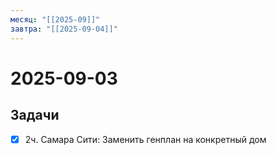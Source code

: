 ```yaml
---
месяц: "[[2025-09]]"
завтра: "[[2025-09-04]]"
---
```


# 2025-09-03

## Задачи

 - [x] 2ч. Самара Сити: Заменить генплан на конкретный дом

